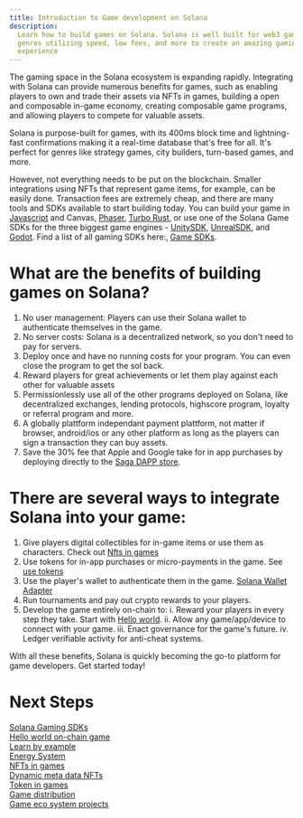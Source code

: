 ```yaml
---
title: Introduction to Game development on Solana
description:
  Learn how to build games on Solana. Solana is well built for web3 games of all
  genres utilizing speed, low fees, and more to create an amazing gaming
  experience
---
```


The gaming space in the Solana ecosystem is expanding rapidly. Integrating with
Solana can provide numerous benefits for games, such as enabling players to own
and trade their assets via NFTs in games, building a open and composable in-game
economy, creating composable game programs, and allowing players to compete for
valuable assets.

Solana is purpose-built for games, with its 400ms block time and lightning-fast
confirmations making it a real-time database that's free for all. It's perfect
for genres like strategy games, city builders, turn-based games, and more.

However, not everything needs to be put on the blockchain. Smaller integrations
using NFTs that represent game items, for example, can be easily done.
Transaction fees are extremely cheap, and there are many tools and SDKs
available to start building today. You can build your game in
[Javascript](https://docs.solana.com/de/developing/clients/javascript-api) and
Canvas, [Phaser](https://turbo.computer/),
[Turbo Rust](https://turbo.computer/), or use one of the Solana Game SDKs for
the three biggest game engines - [UnitySDK](./game-sdks),
[UnrealSDK](https://github.com/staratlasmeta/FoundationKit), and
[Godot](https://github.com/Virus-Axel/godot-solana-sdk). Find a list of all
gaming SDKs here:‚ [Game SDKs](./game-sdks).

# What are the benefits of building games on Solana?

1. No user management: Players can use their Solana wallet to authenticate
   themselves in the game.
2. No server costs: Solana is a decentralized network, so you don't need to pay
   for servers.
3. Deploy once and have no running costs for your program. You can even close
   the program to get the sol back.
4. Reward players for great achievements or let them play against each other for
   valuable assets
5. Permissionlessly use all of the other programs deployed on Solana, like
   decentralized exchanges, lending protocols, highscore program, loyalty or
   referral program and more.
6. A globally plattform independant payment plattform, not matter if browser,
   android/ios or any other platform as long as the players can sign a
   transaction they can buy assets.
7. Save the 30% fee that Apple and Google take for in app purchases by deploying
   directly to the
   [Saga DAPP store](https://docs.solanamobile.com/dapp-publishing/intro).

# There are several ways to integrate Solana into your game:

1. Give players digital collectibles for in-game items or use them as
   characters. Check out [Nfts in games](/developers/guides/games/nfts-in-games)
2. Use tokens for in-app purchases or micro-payments in the game. See
   [use tokens](/developers/guides/games/interact-with-tokens)
3. Use the player's wallet to authenticate them in the game.
   [Solana Wallet Adapter](https://github.com/anza-xyz/wallet-adapter)
4. Run tournaments and pay out crypto rewards to your players.
5. Develop the game entirely on-chain to: i. Reward your players in every step
   they take. Start with [Hello world](/developers/guides/games/hello-world.md).
   ii. Allow any game/app/device to connect with your game. iii. Enact
   governance for the game's future. iv. Ledger verifiable activity for
   anti-cheat systems.

With all these benefits, Solana is quickly becoming the go-to platform for game
developers. Get started today!

# Next Steps

[Solana Gaming SDKs](/developers/guides/games/game-sdks.md) <br />
[Hello world on-chain game](/developers/guides/games/hello-world.md) <br />
[Learn by example](/developers/guides/games/game-examples.md) <br />
[Energy System](/developers/guides/games/energy-system.md) <br />
[NFTs in games](/developers/guides/games/nfts-in-games.md) <br />
[Dynamic meta data NFTs](/developers/guides/games/dynamic-meta-data.md) <br />
[Token in games](/developers/guides/games/interact-with-tokens.md) <br />
[Game distribution](/developers/guides/games/distribution.md) <br />
[Game eco system projects](/developers/guides/games/games-kit-glossary.md)
